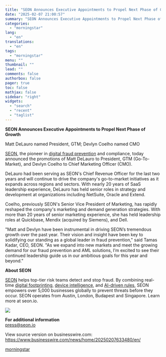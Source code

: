 ```yaml
---
title: "SEON Announces Executive Appointments to Propel Next Phase of Growth"
date: "2025-02-07 21:00:57"
summary: "SEON Announces Executive Appointments to Propel Next Phase of Growth Matt DeLauro named President, GTM; Devlyn Coelho named CMO SEON, the pioneer in digital fraud prevention and compliance, today announced the promotions of Matt DeLauro to President, GTM (Go-To-Market), and Devlyn Coelho to Chief Marketing Officer (CMO). DeLauro had been..."
categories:
  - "morningstar"
lang:
  - "en"
translations:
  - "en"
tags:
  - "morningstar"
menu: ""
thumbnail: ""
lead: ""
comments: false
authorbox: false
pager: true
toc: false
mathjax: false
sidebar: "right"
widgets:
  - "search"
  - "recent"
  - "taglist"
---
```


**SEON Announces Executive Appointments to Propel Next Phase of Growth**

Matt DeLauro named President, GTM; Devlyn Coelho named CMO

[SEON](https://cts.businesswire.com/ct/CT?id=smartlink&url=https%3A%2F%2Fseon.io%2F&esheet=54201452&newsitemid=20250207633480&lan=en-US&anchor=SEON&index=1&md5=6287be18ebac3507f4ea29ea1abb7fba), the pioneer in [digital fraud prevention](https://cts.businesswire.com/ct/CT?id=smartlink&url=https%3A%2F%2Fseon.io%2Fabout-us%2F&esheet=54201452&newsitemid=20250207633480&lan=en-US&anchor=digital+fraud+prevention&index=2&md5=1836a1eb83a797437caf3c86b3ee106b) and compliance, today announced the promotions of Matt DeLauro to President, GTM (Go-To-Market), and Devlyn Coelho to Chief Marketing Officer (CMO).

DeLauro had been serving as SEON's Chief Revenue Officer for the last two years and will continue to drive the company's go-to-market initiatives as it expands across regions and sectors. With nearly 20 years of SaaS leadership experience, DeLauro has held senior roles in strategy and development at organizations including NetSuite, Oracle and Extend.

Coelho, previously SEON's Senior Vice President of Marketing, has rapidly reshaped the company's marketing and demand generation strategies. With more than 20 years of senior marketing experience, she has held leadership roles at Quickbase, Mendix (acquired by Siemens), and Dell.

"Matt and Devlyn have been instrumental in driving SEON’s tremendous growth over the past year. Their vision and insight have been key to solidifying our standing as a global leader in fraud prevention," said Tamas Kadar, CEO, SEON. "As we expand into new markets and meet the growing demand for our fraud prevention and AML solutions, I’m excited to see their continued leadership guide us in our ambitious goals for this year and beyond."

**About SEON**

[SEON](https://cts.businesswire.com/ct/CT?id=smartlink&url=https%3A%2F%2Fseon.io%2F&esheet=54201452&newsitemid=20250207633480&lan=en-US&anchor=SEON&index=3&md5=c4bb1dabf67ed70a16cc0338e05249cb) helps top-tier risk teams detect and stop fraud. By combining real-time [digital footprinting](https://cts.businesswire.com/ct/CT?id=smartlink&url=https%3A%2F%2Fseon.io%2Fproducts%2Fdigital-footprint-solution%2F&esheet=54201452&newsitemid=20250207633480&lan=en-US&anchor=digital+footprinting&index=4&md5=3b8ebc9ce1068aad45271e6a1a04c675), [device intelligence](https://cts.businesswire.com/ct/CT?id=smartlink&url=https%3A%2F%2Fseon.io%2Fproducts%2Fdevice-intelligence-solution%2F&esheet=54201452&newsitemid=20250207633480&lan=en-US&anchor=device+intelligence&index=5&md5=00e8e75a2f23868f90436d5ee3d15a4e), and [AI-driven rules](https://cts.businesswire.com/ct/CT?id=smartlink&url=https%3A%2F%2Fseon.io%2Fproducts%2Fai-machine-learning-solution%2F&esheet=54201452&newsitemid=20250207633480&lan=en-US&anchor=AI-driven+rules&index=6&md5=3743aea7a4048feca66470e271b00580), SEON empowers over 5,000 businesses globally to prevent threats before they occur. SEON operates from Austin, London, Budapest and Singapore. Learn more at seon.io.

 ![](https://cts.businesswire.com/ct/CT?id=bwnews&sty=20250207633480r1&sid=mstr3&distro=nx&lang=en)

**For additional information**  
[press@seon.io](mailto:press@seon.io)

View source version on businesswire.com: <https://www.businesswire.com/news/home/20250207633480/en/>

[morningstar](https://www.morningstar.com/news/business-wire/20250207633480/seon-announces-executive-appointments-to-propel-next-phase-of-growth)
